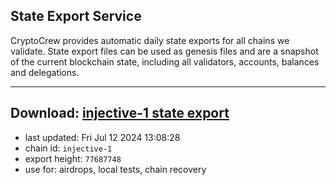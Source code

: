 ## State Export Service
CryptoCrew provides automatic daily state exports for all chains we validate. State export files can be used as genesis files and are a snapshot of the current blockchain state, including all validators, accounts, balances and delegations.

---
**Download: [injective-1 state export](https://dl-eu2.ccvalidators.com/SERVICE/injective/injective-1_export_77687748.json)**
---

- last updated: Fri Jul 12 2024 13:08:28
- chain id: `injective-1`
- export height: `77687748`
- use for: airdrops, local tests, chain recovery
